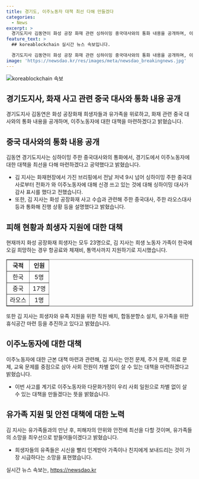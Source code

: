 ```yaml
---
title: 경기도, 이주노동자 대책 최선 다해 만들겠다
categories:
  - News
excerpt: >
  경기도지사 김동연이 화성 공장 화재 관련 싱하이밍 중국대사와의 통화 내용을 공개하며, 이주노동자 대책을 강조했다. 화재 희생자는 한국, 중국, 라오스인으로 파악되었고, 김 지사는 희생자 가족 지원에 최선을 다하겠다고 밝혔다. 또한, 이주노동자들을 위한 안전, 주거, 의료, 교육 문제를 해결할 대책 마련을 약속했다. 유가족들과의 만남에서도 따뜻한 위로와 빠른 조치를 약속하며 사람들의 관심을 끌었다.
feature_text: >
  ## koreablockchain 실시간 뉴스 속보입니다.

  경기도지사 김동연이 화성 공장 화재 관련 싱하이밍 중국대사와의 통화 내용을 공개하며, 이주노동자 대책을 강조했다. 화재 희생자는 한국, 중국, 라오스인으로 파악되었고, 김 지사는 희생자 가족 지원에 최선을 다하겠다고 밝혔다. 또한, 이주노동자들을 위한 안전, 주거, 의료, 교육 문제를 해결할 대책 마련을 약속했다. 유가족들과의 만남에서도 따뜻한 위로와 빠른 조치를 약속하며 사람들의 관심을 끌었다.
image: 'https://newsdao.kr/res/images/meta/newsdao_breakingnews.jpg'
---
```


<p><img src="https://newsdao.kr/res/images/meta/newsdao_breakingnews.jpg" alt="koreablockchain 속보" /></p>

<h2 data-ke-size="size26">경기도지사, 화재 사고 관련 중국 대사와 통화 내용 공개</h2>

<p data-ke-size="size16">경기도지사 김동연은 화성 공장화재 희생자들과 유가족을 위로하고, 화재 관련 중국 대사와의 통화 내용을 공개하며, 이주노동자에 대한 대책을 마련하겠다고 밝혔습니다.</p>

<h2 data-ke-size="size26">중국 대사와의 통화 내용 공개</h2>

<p data-ke-size="size16">김동연 경기도지사는 싱하이밍 주한 중국대사와의 통화에서, 경기도에서 이주노동자에 대한 대책을 최선을 다해 마련하겠다고 공약했다고 밝혔습니다.</p>

<ul>
<li>김 지사는 화재현장에서 가진 브리핑에서 전날 저녁 9시 넘어 싱하이밍 주한 중국대사로부터 전화가 와 이주노동자에 대해 신경 쓰고 있는 것에 대해 싱하이밍 대사가 감사 표시를 했다고 전했습니다.</li>
<li>또한, 김 지사는 화성 공장화재 사고 수습과 관련해 주한 중국대사, 주한 라오스대사 등과 통화해 진행 상황 등을 설명했다고 밝혔습니다.</li>
</ul>

<h2 data-ke-size="size26">피해 현황과 희생자 지원에 대한 대책</h2>

<p data-ke-size="size16">현재까지 화성 공장화재 희생자는 모두 23명으로, 김 지사는 희생 노동자 가족이 한국에 오길 희망하는 경우 항공료와 체재비, 통역사까지 지원하기로 지시했습니다.</p>

<table style="width: 100%;" border="1">
<tbody>
<tr>
<td style="text-align: center; height: 17px;"><b>국적</b></td>
<td style="text-align: center; height: 17px;"><b>인원</b></td>
</tr>
<tr>
<td style="text-align: center;">한국</td>
<td style="text-align: center;">5명</td>
</tr>
<tr>
<td style="text-align: center;">중국</td>
<td style="text-align: center;">17명</td>
</tr>
<tr>
<td style="text-align: center;">라오스</td>
<td style="text-align: center;">1명</td>
</tr>
</tbody>
</table>

<p data-ke-size="size16">또한 김 지사는 희생자와 유족 지원을 위한 직원 배치, 합동분향소 설치, 유가족을 위한 휴식공간 마련 등을 추진하고 있다고 밝혔습니다.</p>

<h2 data-ke-size="size26">이주노동자에 대한 대책</h2>

<p data-ke-size="size16">이주노동자에 대한 근본 대책 마련과 관련해, 김 지사는 안전 문제, 주거 문제, 의료 문제, 교육 문제를 중점으로 삼아 사회 전원이 차별 없이 살 수 있는 대책을 마련하겠다고 밝혔습니다.</p>

<ul>
<li>이번 사고를 계기로 이주노동자와 다문화가정이 우리 사회 일원으로 차별 없이 살 수 있는 대책을 만들겠다는 뜻을 밝혔습니다.</li>
</ul>

<h2 data-ke-size="size26">유가족 지원 및 안전 대책에 대한 노력</h2>

<p data-ke-size="size16">김 지사는 유가족들과의 만난 후, 피해자의 안위와 안전에 최선을 다할 것이며, 유가족들의 소망을 최우선으로 받들어들이겠다고 밝혔습니다.</p>

<ul>
<li>희생자들의 유족들은 시신을 빨리 인계받아 가족이나 친지에게 보내드리는 것이 가장 시급하다는 소망을 표현했습니다.</li>
</ul>
실시간 뉴스 속보는, <a href="https://newsdao.kr" rel="dofollow">https://newsdao.kr</a>


